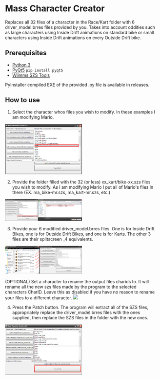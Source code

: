 # Mass Character Creator
Replaces all 32 files of a character in the Race/Kart folder with 6 driver_model.brres files provided by you.
Takes into account oddities such as large characters using Inside Drift animations on standard bike or small characters using Inside Drift animations on every Outside Drift bike.

## Prerequisites
- [Python 3](https://www.python.org/downloads/release/python-3124/)
- [PyQt5](https://pypi.org/project/PyQt5) ```pip install pyqt5```
- [Wiimms SZS Tools](https://szs.wiimm.de/download.html)

PyInstaller compiled EXE of the provided .py file is available in releases.

## How to use

1. Select the character whos files you wish to modify. In these examples I am modifying Mario.
<img src="tutorial/stp1.png" width="50%"/>

2. Provide the folder filled with the 32 (or less) xx_kart/bike-xx.szs files you wish to modify. As I am modifying Mario I put all of Mario's files in there (EX. ma_bike-mr.szs, ma_kart-mr.szs, etc.)
<img src="tutorial/stp2.png" width="50%"/>

3. Provide your 6 modified driver_model.brres files. One is for Inside Drift Bikes, one is for Outside Drift Bikes, and one is for Karts. The other 3 files are their splitscreen _4 equivalents.
<img src="tutorial/stp3.png" width="50%"/>

(OPTIONAL) Set a character to rename the output files charids to. It will rename all the new szs files made by the program to the selected characters CharID.
Leave this as disabled if you have no reason to rename your files to a different character.
<img src="tutorial/stp3opt.png" width="50%"/>

4. Press the Patch button. The program will extract all of the SZS files, appropriately replace the driver_model.brres files with the ones supplied, then replace the SZS files in the folder with the new ones.
<img src="tutorial/stp4.png" width="50%"/>
